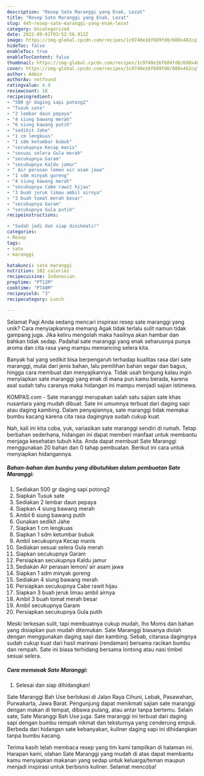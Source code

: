 ```yaml
---
description: "Resep Sate Maranggi yang Enak, Lezat"
title: "Resep Sate Maranggi yang Enak, Lezat"
slug: 445-resep-sate-maranggi-yang-enak-lezat
category: Uncategorized
date: 2022-09-01T03:52:56.912Z
image: https://img-global.cpcdn.com/recipes/1c9740e16f609fd0/680x482cq70/sate-maranggi-foto-resep-utama.jpg
hideToc: false
enableToc: true
enableTocContent: false
thumbnail: https://img-global.cpcdn.com/recipes/1c9740e16f609fd0/680x482cq70/sate-maranggi-foto-resep-utama.jpg
cover: https://img-global.cpcdn.com/recipes/1c9740e16f609fd0/680x482cq70/sate-maranggi-foto-resep-utama.jpg
author: Admin
authorAv: notfound
ratingvalue: 4.9
reviewcount: 18
recipeingredient:
- "500 gr daging sapi potong2"
- "Tusuk sate"
- "2 lembar daun pepaya"
- "4 siung bawang merah"
- "6 siung bawang putih"
- "sedikit Jahe"
- "1 cm lengkuas"
- "1 sdm ketumbar bubuk"
- "secukupnya Kecap manis"
- "sesuai selera Gula merah"
- "secukupnya Garam"
- "secukupnya Kaldu jamur"
- " Air perasan lemon air asam jawa"
- "1 sdm minyak goreng"
- "4 siung bawang merah"
- "secukupnya Cabe rawit hijau"
- "3 buah jeruk limau ambil airnya"
- "3 buah tomat merah besar"
- "secukupnya Garam"
- "secukupnya Gula putih"
recipeinstructions:

- "Sudah jadi dan siap dinikmati!"
categories:
- Resep
tags:
- sate
- maranggi

katakunci: sate maranggi 
nutrition: 102 calories
recipecuisine: Indonesian
preptime: "PT12M"
cooktime: "PT40M"
recipeyield: "3"
recipecategory: Lunch

---
```



Selamat Pagi Anda sedang mencari inspirasi resep sate maranggi yang unik? Cara menyiapkannya memang Agak tidak terlalu sulit namun tidak gampang juga. Jika keliru mengolah maka hasilnya akan hambar dan bahkan tidak sedap. Padahal sate maranggi yang enak seharusnya punya aroma dan cita rasa yang mampu memancing selera kita.


Banyak hal yang sedikit bisa berpengaruh terhadap kualitas rasa dari sate maranggi, mulai dari jenis bahan, lalu pemilihan bahan segar dan bagus, hingga cara membuat dan menyajikannya. Tidak usah bingung kalau ingin menyiapkan sate maranggi yang enak di mana pun kamu berada, karena asal sudah tahu caranya maka hidangan ini mampu menjadi sajian istimewa.

KOMPAS.com - Sate maranggi merupakan salah satu sajian sate khas nusantara yang mudah dibuat. Sate ini umumnya terbuat dari daging sapi atau daging kambing. Dalam penyajiannya, sate maranggi tidak memakai bumbu kacang karena cita rasa dagingnya sudah cukup kuat.


Nah, kali ini kita coba, yuk, variasikan sate maranggi sendiri di rumah. Tetap berbahan sederhana, hidangan ini dapat memberi manfaat untuk membantu menjaga kesehatan tubuh kita. Anda dapat membuat Sate Maranggi menggunakan 20 bahan dan 0 tahap pembuatan. Berikut ini cara untuk menyiapkan hidangannya.

<!--inarticleads1-->

##### Bahan-bahan dan bumbu yang dibutuhkan dalam pembuatan Sate Maranggi:

1. Sediakan 500 gr daging sapi potong2
1. Siapkan Tusuk sate
1. Sediakan 2 lembar daun pepaya
1. Siapkan 4 siung bawang merah
1. Ambil 6 siung bawang putih
1. Gunakan sedikit Jahe
1. Siapkan 1 cm lengkuas
1. Siapkan 1 sdm ketumbar bubuk
1. Ambil secukupnya Kecap manis
1. Sediakan sesuai selera Gula merah
1. Siapkan secukupnya Garam
1. Persiapkan secukupnya Kaldu jamur
1. Sediakan  Air perasan lemon/ air asam jawa
1. Siapkan 1 sdm minyak goreng
1. Sediakan 4 siung bawang merah
1. Persiapkan secukupnya Cabe rawit hijau
1. Siapkan 3 buah jeruk limau ambil airnya
1. Ambil 3 buah tomat merah besar
1. Ambil secukupnya Garam
1. Persiapkan secukupnya Gula putih


Meski terkesan sulit, tapi membuatnya cukup mudah, lho Moms dan bahan yang disiapkan pun mudah ditemukan. Sate Maranggi biasanya diolah dengan menggunakan daging sapi dan kambing. Sebab, citarasa dagingnya sudah cukup kuat dari hasil marinasi (rendaman) bersama racikan bumbu dan rempah. Sate ini biasa terhidang bersama lontong atau nasi timbel sesuai selera. 

<!--inarticleads2-->

##### Cara memasak Sate Maranggi:


1. Selesai dan siap dihidangkan!

Sate Maranggi Bah Use berlokasi di Jalan Raya Cihuni, Lebak, Pasawahan, Purwakarta, Jawa Barat. Pengunjung dapat menikmati sajian sate maranggi dengan makan di tempat, dibawa pulang, atau antar tanpa bertemu. Selain sate, Sate Maranggi Bah Use juga. Sate maranggi ini terbuat dari daging sapi dengan bumbu rempah nikmat dan teksturnya yang cenderung empuk. Berbeda dari hidangan sate kebanyakan, kuliner daging sapi ini dihidangkan tanpa bumbu kacang. 

Terima kasih telah membaca resep yang tim kami tampilkan di halaman ini. Harapan kami, olahan Sate Maranggi yang mudah di atas dapat membantu kamu menyiapkan makanan yang sedap untuk keluarga/teman maupun menjadi inspirasi untuk berbisnis kuliner. Selamat mencoba!

